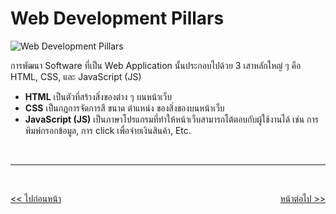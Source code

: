 # Web Development Pillars

![Web Development Pillars](./images/web-development-pillars.png)

การพัฒนา Software ที่เป็น Web Application นั้นประกอบไปด้วย 3 เสาหลักใหญ่ ๆ คือ HTML, CSS, และ JavaScript (JS)

- **HTML** เป็นตัวที่สร้างสิ่งของต่าง ๆ บนหน้าเว็บ
- **CSS** เป็นกฏการจัดการสี ขนาด ตำแหน่ง ของสิ่งของบนหน้าเว็บ
- **JavaScript (JS)** เป็นภาษาโปรแกรมที่ทำให้หน้าเว็บสามารถโต้ตอบกับผู้ใช้งานได้ เช่น การพิมพ์กรอกข้อมูล, การ click เพื่อจ่ายเงินสินค้า, Etc.

<br><hr><br>

<div style="display: flex; justify-content: space-between;">
  <a href="https://github.com/napatwongchr/intro-to-html/blob/main/lessons/0-introduction.md"><< ไปก่อนหน้า</a>
  <a href="https://github.com/napatwongchr/intro-to-html/blob/main/lessons/2-simple-web-architecture.md">หน้าต่อไป >></a>
</div>
